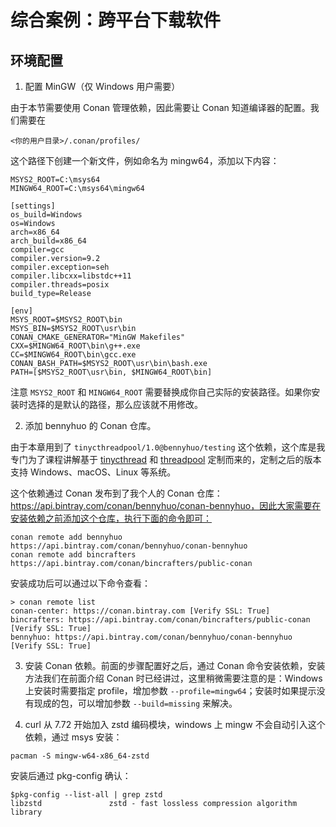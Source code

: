 # 综合案例：跨平台下载软件

## 环境配置

1. 配置 MinGW（仅 Windows 用户需要）

由于本节需要使用 Conan 管理依赖，因此需要让 Conan 知道编译器的配置。我们需要在

```shell
<你的用户目录>/.conan/profiles/
```

这个路径下创建一个新文件，例如命名为 mingw64，添加以下内容：

```shell
MSYS2_ROOT=C:\msys64
MINGW64_ROOT=C:\msys64\mingw64

[settings]
os_build=Windows
os=Windows
arch=x86_64
arch_build=x86_64
compiler=gcc
compiler.version=9.2
compiler.exception=seh
compiler.libcxx=libstdc++11
compiler.threads=posix
build_type=Release

[env]
MSYS_ROOT=$MSYS2_ROOT\bin
MSYS_BIN=$MSYS2_ROOT\usr\bin
CONAN_CMAKE_GENERATOR="MinGW Makefiles"
CXX=$MINGW64_ROOT\bin\g++.exe
CC=$MINGW64_ROOT\bin\gcc.exe
CONAN_BASH_PATH=$MSYS2_ROOT\usr\bin\bash.exe
PATH=[$MSYS2_ROOT\usr\bin, $MINGW64_ROOT\bin]
```

注意 `MSYS2_ROOT` 和 `MINGW64_ROOT` 需要替换成你自己实际的安装路径。如果你安装时选择的是默认的路径，那么应该就不用修改。

2. 添加 bennyhuo 的 Conan 仓库。

由于本章用到了 `tinycthreadpool/1.0@bennyhuo/testing` 这个依赖，这个库是我专门为了课程讲解基于 [tinycthread](https://github.com/tinycthread/tinycthread) 和 [threadpool](https://github.com/mbrossard/threadpool) 定制而来的，定制之后的版本支持 Windows、macOS、Linux 等系统。

这个依赖通过 Conan 发布到了我个人的 Conan 仓库：https://api.bintray.com/conan/bennyhuo/conan-bennyhuo，因此大家需要在安装依赖之前添加这个仓库，执行下面的命令即可：

```shell
conan remote add bennyhuo https://api.bintray.com/conan/bennyhuo/conan-bennyhuo
conan remote add bincrafters https://api.bintray.com/conan/bincrafters/public-conan
```

安装成功后可以通过以下命令查看：

```shell
> conan remote list
conan-center: https://conan.bintray.com [Verify SSL: True]
bincrafters: https://api.bintray.com/conan/bincrafters/public-conan [Verify SSL: True]
bennyhuo: https://api.bintray.com/conan/bennyhuo/conan-bennyhuo [Verify SSL: True]
```

3. 安装 Conan 依赖。前面的步骤配置好之后，通过 Conan 命令安装依赖，安装方法我们在前面介绍 Conan 时已经讲过，这里稍微需要注意的是：Windows 上安装时需要指定 profile，增加参数 `--profile=mingw64`；安装时如果提示没有现成的包，可以增加参数 `--build=missing` 来解决。

4. curl 从 7.72 开始加入 zstd 编码模块，windows 上 mingw 不会自动引入这个依赖，通过 msys 安装：

```shell
pacman -S mingw-w64-x86_64-zstd
```

安装后通过 pkg-config 确认：

```shell
$pkg-config --list-all | grep zstd
libzstd               zstd - fast lossless compression algorithm library
```
